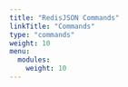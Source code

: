 ```yaml
---
title: "RedisJSON Commands"
linkTitle: "Commands"
type: "commands"
weight: 10
menu:
  modules:
    weight: 10
---
```

